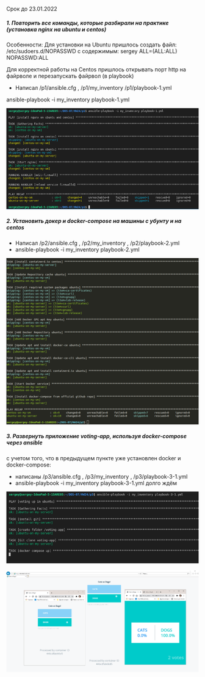 Срок до 23.01.2022
##### 1. Повторить все команды, которые разбирали на практике (установка nginx на ubuntu и centos)

Особенности:
Для установки на Ubuntu пришлось создать файл: /etc/sudoers.d/NOPASSWD
c содержимым: sergey ALL=(ALL:ALL) NOPASSWD:ALL

Для корректной работы на Centos пришлось открывать порт http на файрволе и перезапускать файрвол (в playbook)

- Написал /p1/ansible.cfg , /p1/my_inventory /p1/playbook-1.yml

ansible-playbook -i my_inventory playbook-1.yml

![N|Solid](./p1/screenshot-HW24p1.png)


##### 2. Установить докер и docker-compose на машины с убунту и на centos

- Написал /p2/ansible.cfg , /p2/my_inventory , /p2/playbook-2.yml
- ansible-playbook -i my_inventory playbook-2.yml

![N|Solid](./p2/screenshot-HW24-p2.png)



##### 3. Развернуть приложение voting-app, используя docker-compose через ansible

с учетом того, что в предыдущем пункте уже установлен docker и docker-compose:

- написаны /p3/ansible.cfg , /p3/my_inventory , /p3/playbook-3-1.yml
- ansible-playbook -i my_inventory playbook-3-1.yml
долго ждём

![N|Solid](./p3/screenshot-HW24-3-1.png)


![N|Solid](./p3/screenshot-HW24-3-2.png)



